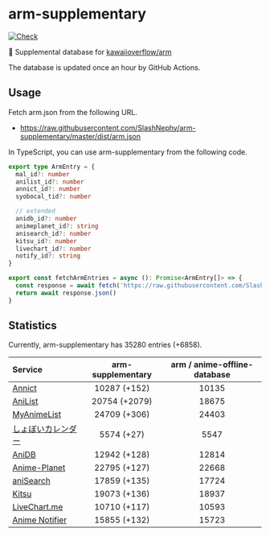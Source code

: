 # arm-supplementary

[![Check](https://github.com/SlashNephy/arm-supplementary/actions/workflows/check-node.yml/badge.svg)](https://github.com/SlashNephy/arm-supplementary/actions/workflows/check-node.yml)

💊 Supplemental database for [kawaiioverflow/arm](https://github.com/kawaiioverflow/arm)

The database is updated once an hour by GitHub Actions.

## Usage

Fetch arm.json from the following URL.

- https://raw.githubusercontent.com/SlashNephy/arm-supplementary/master/dist/arm.json

In TypeScript, you can use arm-supplementary from the following code.

```TypeScript
export type ArmEntry = {
  mal_id?: number
  anilist_id?: number
  annict_id?: number
  syobocal_tid?: number

  // extended
  anidb_id?: number
  animeplanet_id?: string
  anisearch_id?: number
  kitsu_id?: number
  livechart_id?: number
  notify_id?: string
}

export const fetchArmEntries = async (): Promise<ArmEntry[]> => {
  const response = await fetch('https://raw.githubusercontent.com/SlashNephy/arm-supplementary/master/dist/arm.json')
  return await response.json()
}
```

## Statistics

Currently, arm-supplementary has 35280 entries (+6858).

| Service                                     | arm-supplementary | arm / anime-offline-database |
| :------------------------------------------ | :---------------: | :--------------------------: |
| [Annict](https://annict.com)                |   10287 (+152)    |            10135             |
| [AniList](https://anilist.co)               |   20754 (+2079)   |            18675             |
| [MyAnimeList](https://myanimelist.net)      |   24709 (+306)    |            24403             |
| [しょぼいカレンダー](https://cal.syoboi.jp) |    5574 (+27)     |             5547             |
| [AniDB](https://anidb.net)                  |   12942 (+128)    |            12814             |
| [Anime-Planet](https://anime-planet.com)    |   22795 (+127)    |            22668             |
| [aniSearch](https://anisearch.com)          |   17859 (+135)    |            17724             |
| [Kitsu](https://kitsu.io)                   |   19073 (+136)    |            18937             |
| [LiveChart.me](https://livechart.me)        |   10710 (+117)    |            10593             |
| [Anime Notifier](https://notify.moe)        |   15855 (+132)    |            15723             |
